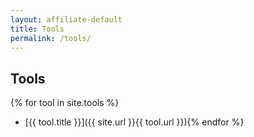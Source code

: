 ```yaml
---
layout: affiliate-default
title: Tools
permalink: /tools/
---
```


## Tools

{% for tool in site.tools %}
* [{{ tool.title }}]({{ site.url }}{{ tool.url }}){% endfor %}
